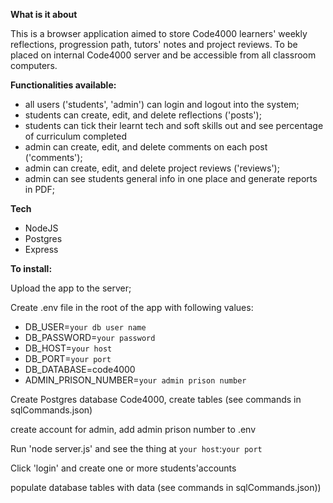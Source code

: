 <b>What is it about</b>

This is a browser application aimed to store Code4000 learners' weekly reflections, progression path, tutors' notes and project reviews. To be placed on internal Code4000 server and be accessible from all classroom computers.

<b>Functionalities available:</b>

- all users ('students', 'admin') can login and logout into the system;
- students can create, edit, and delete reflections ('posts');
- students can tick their learnt tech and soft skills out and see percentage of curriculum completed
- admin can create, edit, and delete comments on each post ('comments');
- admin can create, edit, and delete project reviews ('reviews');
- admin can see students general info in one place and generate reports in PDF;


<b>Tech</b>

- NodeJS
- Postgres
- Express

<b>To install:</b>

Upload the app to the server;

Create .env file in the root of the app with following values:

- DB_USER=`your db user name` 
- DB_PASSWORD=`your password`
- DB_HOST=`your host`
- DB_PORT=`your port`
- DB_DATABASE=code4000
- ADMIN_PRISON_NUMBER=`your admin prison number`

Create Postgres database Code4000, create tables (see commands in sqlCommands.json)

create account for admin, add admin prison number to .env

Run 'node server.js' and see the thing at `your host`:`your port`

Click 'login' and create one or more students'accounts

populate database tables with data (see commands in sqlCommands.json))

